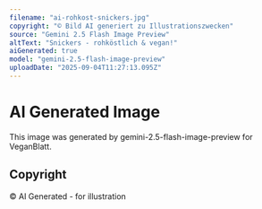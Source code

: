 ```yaml
---
filename: "ai-rohkost-snickers.jpg"
copyright: "© Bild AI generiert zu Illustrationszwecken"
source: "Gemini 2.5 Flash Image Preview"
altText: "Snickers - rohköstlich & vegan!"
aiGenerated: true
model: "gemini-2.5-flash-image-preview"
uploadDate: "2025-09-04T11:27:13.095Z"
---
```


# AI Generated Image

This image was generated by gemini-2.5-flash-image-preview for VeganBlatt.

## Copyright
© AI Generated - for illustration
